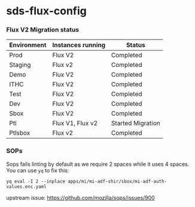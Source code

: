 # sds-flux-config

### Flux V2 Migration status

| Environment | Instances running | Status            |
| ----------- | ----------------- | ----------------- |
| Prod        | Flux V2           | Completed         |
| Staging     | Flux v2           | Completed         |
| Demo        | Flux V2           | Completed         |
| ITHC        | Flux V2           | Completed         |
| Test        | Flux V2           | Completed         |
| Dev         | Flux V2           | Completed         |
| Sbox        | Flux V2           | Completed         |
| Ptl         | Flux V1, Flux v2  | Started Migration |
| Ptlsbox     | Flux v2           | Completed         |

### SOPs

Sops fails linting by default as we require 2 spaces while it uses 4 spaces.
You can use `yq` to fix this:

```
yq eval -I 2 --inplace apps/mi/mi-adf-shir/sbox/mi-adf-auth-values.enc.yaml
```

upstream issue: https://github.com/mozilla/sops/issues/900
